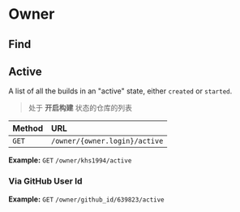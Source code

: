 # Owner

## Find

## Active

A list of all the builds in an "active" state, either `created` or `started`.

> 处于 **开启构建** 状态的仓库的列表

|  Method   |  URL                          |
| :-----   | :--------------------------    |
| `GET`    | `/owner/{owner.login}/active` |

**Example:** `GET` `/owner/khs1994/active`

### Via GitHub User Id

**Example:** `GET` `/owner/github_id/639823/active`

